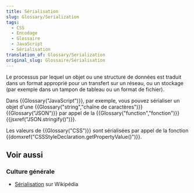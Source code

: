 ```yaml
---
title: Sérialisation
slug: Glossary/Serialization
tags:
  - CSS
  - Encodage
  - Glossaire
  - JavaScript
  - Sérialisation
translation_of: Glossary/Serialization
original_slug: Glossaire/Sérialisation
---
```


Le processus par lequel un objet ou une structure de données est traduit dans un format approprié pour un transfert sur un réseau, ou un stockage (par exemple dans un tampon de tableau ou un format de fichier).

Dans {{Glossary("JavaScript")}}, par exemple, vous pouvez sérialiser un objet d'une {{Glossary("string","chaîne de caractères")}} {{Glossary("JSON")}} par appel de la {{Glossary("function","fonction")}} {{jsxref("JSON.stringify()")}}.

Les valeurs de {{Glossary("CSS")}} sont sérialisées par appel de la fonction {{domxref("CSSStyleDeclaration.getPropertyValue()")}}.

## Voir aussi

### Culture générale

- [Sérialisation](https://fr.wikipedia.org/wiki/S%C3%A9rialisation) sur Wikipédia
